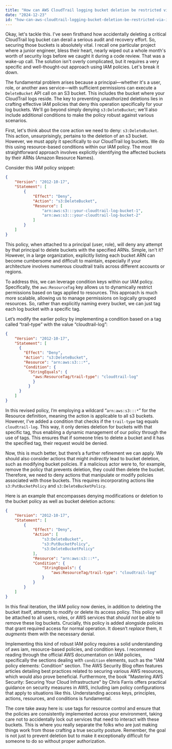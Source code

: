 ```yaml
---
title: "How can AWS CloudTrail logging bucket deletion be restricted via IAM policies?"
date: "2024-12-23"
id: "how-can-aws-cloudtrail-logging-bucket-deletion-be-restricted-via-iam-policies"
---
```


Okay, let's tackle this. I've seen firsthand how accidentally deleting a critical CloudTrail log bucket can derail a serious audit and recovery effort. So, securing those buckets is absolutely vital. I recall one particular project where a junior engineer, bless their heart, nearly wiped out a whole month's worth of security logs before we caught it during a code review. That was a wake-up call. The solution isn't overly complicated, but it requires a very specific and well-thought-out approach using IAM policies. Let's break it down.

The fundamental problem arises because a principal—whether it's a user, role, or another aws service—with sufficient permissions can execute a `DeleteBucket` API call on an S3 bucket. This includes the bucket where your CloudTrail logs reside. The key to preventing unauthorized deletions lies in crafting effective IAM policies that deny this operation specifically for your log buckets. We'll go beyond simply denying `s3:DeleteBucket`; we'll also include additional conditions to make the policy robust against various scenarios.

First, let's think about the core action we need to deny: `s3:DeleteBucket`. This action, unsurprisingly, pertains to the deletion of an s3 bucket. However, we must apply it specifically to our CloudTrail log buckets. We do this using resource-based conditions within our IAM policy. The most straightforward approach involves explicitly identifying the affected buckets by their ARNs (Amazon Resource Names).

Consider this IAM policy snippet:

```json
{
    "Version": "2012-10-17",
    "Statement": [
        {
            "Effect": "Deny",
            "Action": "s3:DeleteBucket",
            "Resource": [
                "arn:aws:s3:::your-cloudtrail-log-bucket-1",
                "arn:aws:s3:::your-cloudtrail-log-bucket-2"
            ]
        }
    ]
}
```

This policy, when attached to a principal (user, role), will deny any attempt by that principal to delete buckets with the specified ARNs. Simple, isn't it? However, in a large organization, explicitly listing each bucket ARN can become cumbersome and difficult to maintain, especially if your architecture involves numerous cloudtrail trails across different accounts or regions.

To address this, we can leverage condition keys within our IAM policy. Specifically, the `aws:ResourceTag` key allows us to dynamically restrict permissions based on tags applied to resources. This approach is much more scalable, allowing us to manage permissions on logically grouped resources. So, rather than explicitly naming every bucket, we can just tag each log bucket with a specific tag.

Let’s modify the earlier policy by implementing a condition based on a tag called “trail-type” with the value “cloudtrail-log”:

```json
{
    "Version": "2012-10-17",
    "Statement": [
      {
        "Effect": "Deny",
        "Action": "s3:DeleteBucket",
        "Resource": "arn:aws:s3:::*",
        "Condition": {
          "StringEquals": {
            "aws:ResourceTag/trail-type": "cloudtrail-log"
            }
          }
      }
    ]
}
```

In this revised policy, I’m employing a wildcard “`arn:aws:s3:::*`” for the Resource definition, meaning the action is applicable to all s3 buckets. However, I've added a condition that checks if the `trail-type` tag equals `cloudtrail-log`. This way, it only denies deletion for buckets with that specific tag, thus enabling a dynamic management of our policy through the use of tags. This ensures that if someone tries to delete a bucket and it has the specified tag, their request would be denied.

Now, this is much better, but there’s a further refinement we can apply. We should also consider actions that might *indirectly* lead to bucket deletion, such as modifying bucket policies. If a malicious actor were to, for example, remove the policy that prevents deletion, they could then delete the bucket. Therefore, we need to deny actions that manipulate or modify policies associated with those buckets. This requires incorporating actions like `s3:PutBucketPolicy` and `s3:DeleteBucketPolicy`.

Here is an example that encompasses denying modifications or deletion to the bucket policy as well as bucket deletion actions:

```json
{
    "Version": "2012-10-17",
    "Statement": [
        {
            "Effect": "Deny",
            "Action": [
                "s3:DeleteBucket",
                "s3:PutBucketPolicy",
                "s3:DeleteBucketPolicy"
            ],
            "Resource": "arn:aws:s3:::*",
            "Condition": {
                "StringEquals": {
                    "aws:ResourceTag/trail-type": "cloudtrail-log"
                }
            }
        }
    ]
}
```

In this final iteration, the IAM policy now denies, in addition to deleting the bucket itself, attempts to modify or delete its access policy. This policy will be attached to all users, roles, or AWS services that *should not* be able to remove these log buckets. Crucially, this policy is added alongside policies that grant required access for normal operation. It doesn’t *replace* them, it *augments* them with the necessary denial.

Implementing this kind of robust IAM policy requires a solid understanding of aws iam, resource-based policies, and condition keys. I recommend reading through the official AWS documentation on IAM policies, specifically the sections dealing with `condition` elements, such as the "IAM policy elements: Condition" section. The AWS Security Blog often features articles detailing best practices related to securing various AWS resources, which would also prove beneficial. Furthermore, the book "Mastering AWS Security: Securing Your Cloud Infrastructure" by Chris Farris offers practical guidance on security measures in AWS, including iam policy configurations that apply to situations like this. Understanding access keys, principles, actions, resources, and conditions is fundamental.

The core take away here is: use tags for resource control and ensure that the policies are consistently implemented across your environment, taking care not to accidentally lock out services that need to interact with these buckets. This is where you really separate the folks who are just making things work from those crafting a true security posture. Remember, the goal is not just to prevent deletion but to make it exceptionally difficult for someone to do so without proper authorization.

